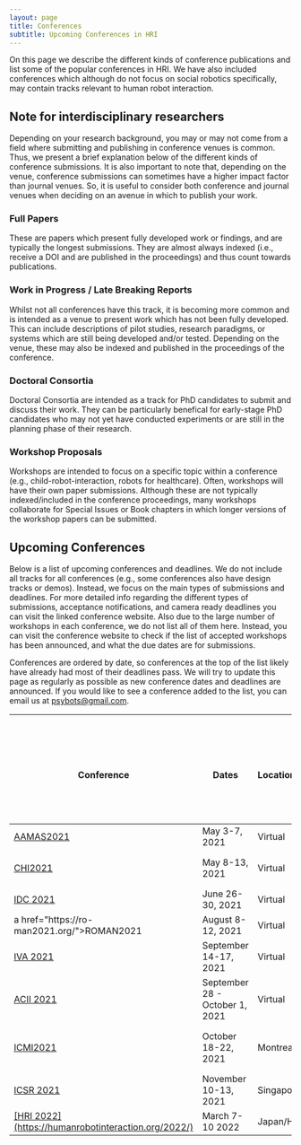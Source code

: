 ```yaml
---
layout: page
title: Conferences
subtitle: Upcoming Conferences in HRI
---
```

On this page we describe the different kinds of conference publications and list some of the popular conferences in HRI. We have also included conferences which although do not focus on social robotics specifically, may contain tracks relevant to human robot interaction. 

## Note for interdisciplinary researchers 
Depending on your research background, you may or may not come from a field where submitting and publishing in conference venues is common. Thus, we present a brief explanation below of the different kinds of conference submissions. It is also important to note that, depending on the venue, conference submissions can sometimes have a higher impact factor than journal venues. So, it is useful to consider both conference and journal venues when deciding on an avenue in which to publish your work. 

### Full Papers 
These are papers which present fully developed work or findings, and are typically the longest submissions. They are almost always indexed (i.e., receive a DOI and are published in the proceedings) and thus count towards publications.

### Work in Progress / Late Breaking Reports
Whilst not all conferences have this track, it is becoming more common and is intended as a venue to present work which has not been fully developed. This can include descriptions of pilot studies, research paradigms, or systems which are still being developed and/or tested. Depending on the venue, these may also be indexed and published in the proceedings of the conference. 

### Doctoral Consortia
Doctoral Consortia are intended as a track for PhD candidates to submit and discuss their work. They can be particularly benefical for early-stage PhD candidates who may not yet have conducted experiments or are still in the planning phase of their research. 

### Workshop Proposals
Workshops are intended to focus on a specific topic within a conference (e.g., child-robot-interaction, robots for healthcare). Often, workshops will have their own paper submissions. Although these are not typically indexed/included in the conference proceedings, many workshops collaborate for Special Issues or Book chapters in which longer versions of the workshop papers can be submitted. 

## Upcoming Conferences
Below is a list of upcoming conferences and deadlines. We do not include all tracks for all conferences (e.g., some conferences also have design tracks or demos). Instead, we focus on the main types of submissions and deadlines. For more detailed info regarding the different types of submissions, acceptance notifications, and camera ready deadlines you can visit the linked conference website. Also due to the large number of workshops in each conference, we do not list all of them here. Instead, you can visit the conference website to check if the list of accepted workshops has been announced, and what the due dates are for submissions. 

Conferences are ordered by date, so conferences at the top of the list likely have already had most of their deadlines pass. We will try to update this page as regularly as possible as new conference dates and deadlines are announced. If you would like to see a conference added to the list, you can email us at psybots@gmail.com.

<table>
<thead>
  <tr>
    <th rowspan="2"><br>Conference</th>
    <th rowspan="2"><br>Dates</th>
    <th rowspan="2"><br>Location/ Format</th>
    <th colspan="5">Deadlines</th>
  </tr>
  <tr>
    <td>Full Papers</td>
    <td>Late Breaking Reports /<br>Work in Progress / <br>Extended Abstracts</td>
    <td>Doctoral Consortium</td>
    <td>Special Sessions</td>
    <td>Workshop Proposals</td>
  </tr>
</thead>
<tbody>
  <tr>
    <td><a href="https://aamas2021.soton.ac.uk/">AAMAS2021</a></td>
    <td>May 3-7, 2021</td>
    <td>Virtual</td>
    <td><s>October 2, 2020</s></td>
    <td>N/A</td>
    <td><s>January 5, 2021</s></td>
    <td>N/A</td>
    <td><s>October 25, 2020</s></td>
  </tr>
  <tr>
    <td><a href="https://chi2021.acm.org/">CHI2021</a></td>
    <td>May 8-13, 2021</td>
    <td>Virtual</td>
    <td>September 17, 2020</td>
    <td>January 11, 2021</td>
    <td>October 14, 2020</td>
    <td>December 15th, 2020</td>
    <td>November 24th, 2020</td>
  </tr>
  <tr>
    <td><a href="https://idc.acm.org/2021/">IDC 2021</a></td>
    <td>June 26-30, 2021</td>
    <td>Virtual</td>
    <td><s>February 1, 2021</s></td>
    <td>April 12, 2021</td>
    <td>April 12, 2021</td>
    <td>N/A</td>
    <td><s>February 15, 2021</s></td>
  </tr>
  <tr>
    <td>a href="https://ro-man2021.org/">ROMAN2021 </a></td>
    <td>August 8-12, 2021</td>
    <td>Virtual</td>
    <td><s>April 6, 2021</s></td>
    <td>N/A</td>
    <td>N/A</td>
    <td><s>March 15, 2021</s></td>
    <td><s>April 06, 2021</s></td>
  </tr>
  <tr>
    <td><a href="https://sites.google.com/view/iva2021/">IVA 2021</a></td>
    <td>September 14-17, 2021</td>
    <td>Virtual</td>
    <td>May 1, 2021</td>
    <td>May 1, 2021</td>
    <td>N/A</td>
    <td>N/A</td>
    <td><s>March 1, 2021</s></td>
  </tr>
  <tr>
    <td><a href="https://www.acii-conf.net/2021/">ACII 2021</a></td>
    <td>September 28 - October 1, 2021</td>
    <td>Virtual</td>
    <td>April 16, 2021</td>
    <td>N/A</td>
    <td>May 25, 2021</td>
    <td><s>January 11, 2021</s></td>
    <td><s>23 February, 2021</s><br></td>
  </tr>
  <tr>
    <td><a href="https://icmi.acm.org/2021/index.php?id=home">ICMI2021</a> </td>
    <td>October 18-22, 2021</td>
    <td>Montreal</td>
    <td>May 26, 2021</td>
    <td>August 1, 2021</td>
    <td>July 2, 2021</td>
    <td></td>
    <td>View accepted workshops <a href="https://icmi.acm.org/2021/index.php?id=workshops">here</a></td>
  </tr>
  <tr>
    <td><a href="http://www.colips.org/conferences/icsr2021/wp/">ICSR 2021</a></td>
    <td>November 10-13, 2021</td>
    <td>Singapore/Hybrid</td>
    <td>June 13, 2021</td>
    <td>N/A</td>
    <td>N/A</td>
    <td>N/A</td>
    <td>June 13, 2021</td>
  </tr>
  <tr>
    <td><a href="https://humanrobotinteraction.org/2022/">[HRI 2022](https://humanrobotinteraction.org/2022/)</a></td>
    <td>March 7-10 2022</td>
    <td>Japan/Hybrid</td>
    <td>TBA</td>
    <td>TBA</td>
    <td>TBA</td>
    <td>N/A</td>
    <td>TBA</td>
  </tr>
</tbody>
</table>
